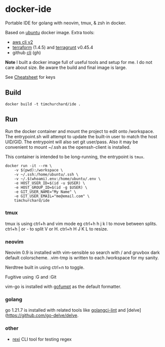 # docker-ide

Portable IDE for golang with neovim, tmux, &amp; zsh in docker.

Based on [ubuntu](https://hub.docker.com/_/ubuntu) docker image. Extra tools:
- [aws cli v2](https://github.com/aws/aws-cli/tree/v2)
- [terraform](https://www.terraform.io/) (1.4.5) and [terragrunt](https://terragrunt.gruntwork.io/) v0.45.4
- github [cli](https://github.com/cli/cli) (gh)

**Note** I built a docker image full of useful tools and setup for me. I do not care about size. Be aware the build and final image is large.

See [Cheatsheet](./CHEATSHEET.md) for keys

## Build

`docker build -t timchurchard/ide .`

## Run

Run the docker container and mount the project to edit onto /workspace.  The entrypoint.sh will attempt to update the built-in user to match the host UID/GID.  The entrypoint will also set git user/pass.  Also it may be convenient to mount ~/.ssh as the openssh-client is installed.

This container is intended to be long-running, the entrypoint is `tmux`.

```shell
docker run -it --rm \
    -v $(pwd):/workspace \
    -v ~/.ssh:/home/ubuntu/.ssh \
    -v ~/.$(whoami).env:/home/ubuntu/.env \
    -e HOST_USER_ID=$(id -u $USER) \
    -e HOST_GROUP_ID=$(id -g $USER) \
    -e GIT_USER_NAME="My Name" \
    -e GIT_USER_EMAIL="me@email.com" \
    timchurchard/ide
```

### tmux

tmux is using ctrl+h and vim mode eg ctrl+h h j k l to move between splits.  ctrl+h | or - to split V or H.  ctrl+h H J K L to resize.

### neovim

Neovim 0.9 is installed with vim-sensible so search with / and gruvbox dark default colorscheme.  .vim-tmp is written to each /workspace for my sanity.

Nerdtree built in using ctrl+n to toggle.

Fugitive using :G and :Git

vim-go is installed with [gofumpt](https://github.com/mvdan/gofumpt) as the default formatter.

### golang

go 1.21.7 is installed with related tools like [golangci-lint](https://github.com/golangci/golangci-lint) and [delve](https://github.com/go-delve/delve.

### other

- [rexi](https://github.com/royreznik/rexi) CLI tool for testing regex
